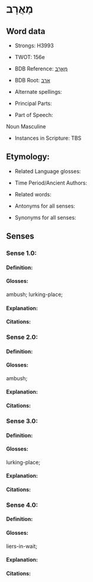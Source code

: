 # מַאֲרָב

<!-- Status: S2="NeedsEdits" -->
<!-- Lexica used for edits:   -->

## Word data

* Strongs: H3993

* TWOT: 156e

* BDB Reference: [מַאֲרָב](rc://en/bdb/dict/a.fm.ai)

* BDB Root: [ארב](rc://en/bdb/dict/a.fm.aa)

* Alternate spellings:

* Principal Parts:

* Part of Speech:

Noun Masculine

* Instances in Scripture: TBS

## Etymology:

* Related Language glosses:

* Time Period/Ancient Authors:

* Related words:

* Antonyms for all senses:

* Synonyms for all senses:

## Senses

### Sense 1.0:

#### Definition:

#### Glosses:

ambush; lurking-place; 

#### Explanation:

#### Citations:



### Sense 2.0:

#### Definition:

#### Glosses:

ambush; 

#### Explanation:

#### Citations:



### Sense 3.0:

#### Definition:

#### Glosses:

lurking-place; 

#### Explanation:

#### Citations:



### Sense 4.0:

#### Definition:

#### Glosses:

liers-in-wait; 

#### Explanation:

#### Citations:



